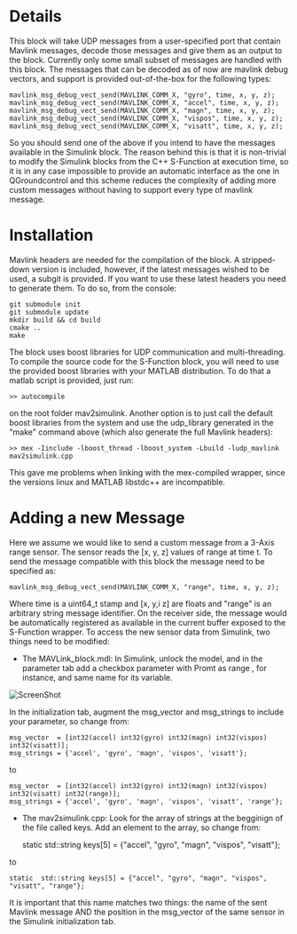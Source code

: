 Details
=======


This block will take UDP messages from a user-specified port that contain Mavlink messages, decode those messages and give them as an output to the block. Currently only some small subset of messages are handled with this block. The messages that can be decoded as of now are mavlink debug vectors, and support is provided out-of-the-box for the following types:

    mavlink_msg_debug_vect_send(MAVLINK_COMM_X, "gyro", time, x, y, z);
    mavlink_msg_debug_vect_send(MAVLINK_COMM_X, "accel", time, x, y, z);
    mavlink_msg_debug_vect_send(MAVLINK_COMM_X, "magn", time, x, y, z);
    mavlink_msg_debug_vect_send(MAVLINK_COMM_X, "vispos", time, x, y, z);
    mavlink_msg_debug_vect_send(MAVLINK_COMM_X, "visatt", time, x, y, z);

So you should send one of the above if you intend to have the messages available in the Simulink block. The reason behind this is that it is non-trivial to modify the Simulink blocks from the C++ S-Function at execution time, so it is in any case impossible to provide an automatic interface as the one in QGroundcontrol and this scheme reduces the complexity of adding more custom messages without having to support every type of mavlink message. 

Installation
============

Mavlink headers are needed for the compilation of the block. A stripped-down version is included, however, if the latest messages wished to be used, a subgit is provided. If you want to use these latest headers you need to generate them. To do so, from the console:

    git submodule init
    git submodule update
    mkdir build && cd build
    cmake ..
    make

The block uses boost libraries for UDP communication and multi-threading. To compile the source code for the S-Function block, you will need to use the provided boost libraries with your MATLAB distribution. To do that a matlab script is provided, just run:

    >> autocompile

on the root folder mav2simulink. Another option is to just call the default boost libraries from the system and use the udp_library generated in the "make" command above (which also generate the full Mavlink headers):

    >> mex -Iinclude -lboost_thread -lboost_system -Lbuild -ludp_mavlink mav2simulink.cpp

This gave me problems when linking with the mex-compiled wrapper, since the versions linux and MATLAB libstdc++ are incompatible. 

Adding a new Message
===================

Here we assume we would like to send a custom message from a 3-Axis range sensor. The sensor reads the [x, y, z] values of range at time t. To send the message compatible with this block the message need to be specified as:

    mavlink_msg_debug_vect_send(MAVLINK_COMM_X, "range", time, x, y, z);

Where time is a uint64_t stamp and [x, y,i z] are floats and "range" is an arbitrary string message identifier. On the receiver side, the message would be automatically registered as available in the current buffer exposed to the S-Function wrapper. To access the new sensor data from Simulink, two things need to be modified: 

- The MAVLink_block.mdl: In Simulink, unlock the model, and in the parameter tab add a checkbox parameter with Promt as range , for instance, and same name for its variable. 

![ScreenShot](https://raw.github.com/FedeCamposeco/mav2simulink/master/add_parameter.png)

In the initialization tab, augment the msg_vector and msg_strings to include your parameter, so change from:

    msg_vector  = [int32(accel) int32(gyro) int32(magn) int32(vispos) int32(visatt)];
    msg_strings = {'accel', 'gyro', 'magn', 'vispos', 'visatt'};

to

    msg_vector  = [int32(accel) int32(gyro) int32(magn) int32(vispos) int32(visatt) int32(range)];
    msg_strings = {'accel', 'gyro', 'magn', 'vispos', 'visatt', 'range'};
 

- The mav2simulink.cpp: Look for the array of strings at the begginign of the file called keys. Add an element to the array, so change from: 


    static  std::string keys[5] = {"accel", "gyro", "magn", "vispos", "visatt"};
    
to

    static  std::string keys[5] = {"accel", "gyro", "magn", "vispos", "visatt", "range"};

It is important that this name matches two things: the name of the sent Mavlink message AND the position in the msg_vector of the same sensor in the Simulink initialization tab. 


